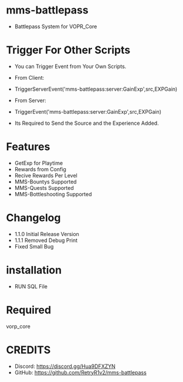 # mms-battlepass

- Battlepass System for VOPR_Core

# Trigger For Other Scripts

- You can Trigger Event from Your Own Scripts.

- From Client:
- TriggerServerEvent('mms-battlepass:server:GainExp',src,EXPGain)
- From Server:
- TriggerEvent('mms-battlepass:server:GainExp',src,EXPGain) 
- Its Required to Send the Source and the Experience Added.

# Features
 
- GetExp for Playtime
- Rewards from Config
- Recive Rewards Per Level
- MMS-Bountys Supported
- MMS-Quests Supported
- MMS-Bottleshooting Supported

# Changelog

- 1.1.0 Initial Release Version
- 1.1.1 Removed Debug Print 
- Fixed Small Bug

# installation 

- RUN SQL File

# Required

vorp_core


# CREDITS
- Discord: https://discord.gg/Hua9DFXZYN
- GitHub: https://github.com/RetryR1v2/mms-battlepass